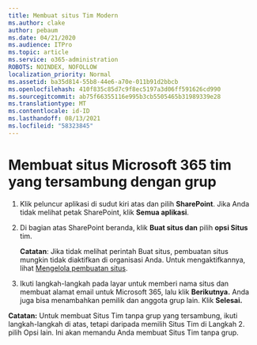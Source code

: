 ```yaml
---
title: Membuat situs Tim Modern
ms.author: clake
author: pebaum
ms.date: 04/21/2020
ms.audience: ITPro
ms.topic: article
ms.service: o365-administration
ROBOTS: NOINDEX, NOFOLLOW
localization_priority: Normal
ms.assetid: ba35d814-55b8-44e6-a70e-011b91d2bbcb
ms.openlocfilehash: 410f835c85d7c9f8ec5197a3d06ff591626cd990
ms.sourcegitcommit: ab75f66355116e995b3cb5505465b31989339e28
ms.translationtype: MT
ms.contentlocale: id-ID
ms.lasthandoff: 08/13/2021
ms.locfileid: "58323845"
---
```

# <a name="create-a-microsoft-365-group-connected-team-site"></a>Membuat situs Microsoft 365 tim yang tersambung dengan grup

1. Klik peluncur aplikasi di sudut kiri atas dan pilih **SharePoint**. Jika Anda tidak melihat petak SharePoint, klik **Semua aplikasi**.
    
2. Di bagian atas SharePoint beranda, klik **Buat situs dan** pilih **opsi Situs** tim. 
    
    **Catatan**: Jika tidak melihat perintah Buat situs, pembuatan situs mungkin tidak diaktifkan di organisasi Anda. Untuk mengaktifkannya, lihat [Mengelola pembuatan situs](https://go.microsoft.com/fwlink/?linkid=2009644). 
  
3. Ikuti langkah-langkah pada layar untuk memberi nama situs dan membuat alamat email untuk Microsoft 365, lalu klik **Berikutnya.** Anda juga bisa menambahkan pemilik dan anggota grup lain. Klik **Selesai.**
  
 **Catatan:** Untuk membuat Situs Tim tanpa grup yang tersambung, ikuti langkah-langkah di atas, tetapi daripada memilih Situs Tim di Langkah 2. pilih Opsi lain. Ini akan memandu Anda membuat Situs Tim tanpa grup. 
    

